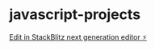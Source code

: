 # javascript-projects

[Edit in StackBlitz next generation editor ⚡️](https://stackblitz.com/~/github.com/108pal/javascript-projects)